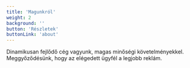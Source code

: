 ```yaml
---
title: 'Magunkról'
weight: 2
background: ''
button: 'Részletek'
buttonLink: 'about'
---
```


Dinamikusan fejlődő cég vagyunk, magas minőségi követelményekkel. Meggyőződésünk, hogy az elégedett ügyfél a legjobb reklám. 
